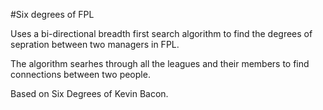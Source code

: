 #Six degrees of FPL

Uses a bi-directional breadth first search algorithm to find the degrees of sepration between two managers in FPL.

The algorithm searhes through all the leagues and their members to find connections between two people.

Based on Six Degrees of Kevin Bacon.